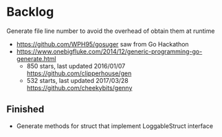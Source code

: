 # Backlog

Generate file line number to avoid the overhead of obtain them at runtime

- https://github.com/WPH95/gosuger saw from Go Hackathon
- https://www.onebigfluke.com/2014/12/generic-programming-go-generate.html
  - 850 stars, last updated 2016/01/07 https://github.com/clipperhouse/gen
  - 532 starts, last updated 2017/03/28 https://github.com/cheekybits/genny
  
## Finished

- Generate methods for struct that implement LoggableStruct interface
